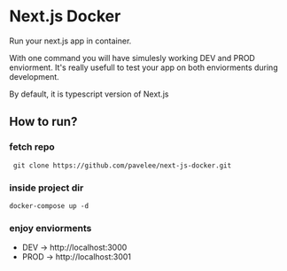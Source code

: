 # Next.js Docker

Run your next.js app in container.

With one command you will have simulesly working DEV and PROD enviorment. It's really usefull to test your app on both enviorments during development.

By default, it is typescript version of Next.js

## How to run?

### fetch repo
```
 git clone https://github.com/pavelee/next-js-docker.git
```
### inside project dir
```
docker-compose up -d
```
### enjoy enviorments
- DEV -> http://localhost:3000
- PROD -> http://localhost:3001